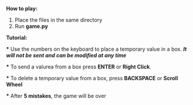 
<b>How to play:</b>
1. Place the files in the same directory
2. Run <b>game.py</b>


<b>Tutorial:</b>

<b>*</b> Use the numbers on the keyboard to place a temporary value in a box. <b><i>It will not be sent and can be modified at any time</i></b>

<b>*</b> To send a valurea from a box press <b>ENTER</b> or <b>Right Click</b>.

<b>*</b> To delete a temporary value from a box, press <b>BACKSPACE</b> or <b>Scroll Wheel</b>

<b>*</b> After <b>5 mistakes</b>, the game will be over
